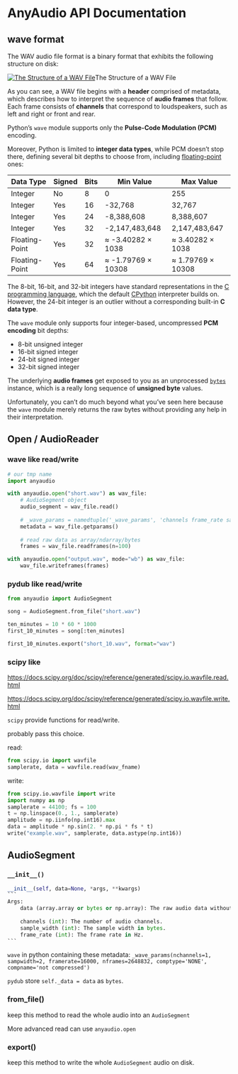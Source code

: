 # AnyAudio API Documentation

## wave format

The WAV audio file format is a binary format that exhibits the following structure on disk:

[![The Structure of a WAV File](https://files.realpython.com/media/wavstructure2.d97f203196ef.png)](https://files.realpython.com/media/wavstructure2.d97f203196ef.png)The Structure of a WAV File

As you can see, a WAV file begins with a **header** comprised of metadata, which describes how to interpret the sequence of **audio frames** that follow. Each frame consists of **channels** that correspond to loudspeakers, such as left and right or front and rear.

Python’s `wave` module supports only the **Pulse-Code Modulation (PCM)** encoding.

Moreover, Python is limited to **integer data types**, while PCM doesn’t stop there, defining several bit depths to choose from, including [floating-point](https://realpython.com/python-numbers/#floating-point-numbers) ones:

| Data Type      | Signed | Bits | Min Value          | Max Value         |
| -------------- | ------ | ---- | ------------------ | ----------------- |
| Integer        | No     | 8    | 0                  | 255               |
| Integer        | Yes    | 16   | -32,768            | 32,767            |
| Integer        | Yes    | 24   | -8,388,608         | 8,388,607         |
| Integer        | Yes    | 32   | -2,147,483,648     | 2,147,483,647     |
| Floating-Point | Yes    | 32   | ≈ -3.40282 × 1038  | ≈ 3.40282 × 1038  |
| Floating-Point | Yes    | 64   | ≈ -1.79769 × 10308 | ≈ 1.79769 × 10308 |

The 8-bit, 16-bit, and 32-bit integers have standard representations in the [C programming language](https://realpython.com/c-for-python-programmers/), which the default [CPython](https://realpython.com/cpython-source-code-guide/) interpreter builds on. However, the 24-bit integer is an outlier without a corresponding built-in **C data type**. 

The `wave` module only supports four integer-based, uncompressed **PCM encoding** bit depths:

- 8-bit unsigned integer
- 16-bit signed integer
- 24-bit signed integer
- 32-bit signed integer

The underlying **audio frames** get exposed to you as an unprocessed [`bytes`](https://realpython.com/python-strings/#bytes-objects) instance, which is a really long sequence of **unsigned byte** values. 

Unfortunately, you can’t do much beyond what you’ve seen here because the `wave` module merely returns the raw bytes without providing any help in their interpretation.



## Open / AudioReader

### wave like read/write

```python
# our tmp name
import anyaudio

with anyaudio.open("short.wav") as wav_file:
    # AudioSegment object
    audio_segment = wav_file.read()
    
    # _wave_params = namedtuple('_wave_params', 'channels frame_rate sample_width')
    metadata = wav_file.getparams()
   
    # read raw data as array/ndarray/bytes
    frames = wav_file.readframes(n=100)

with anyaudio.open("output.wav", mode="wb") as wav_file:
    wav_file.writeframes(frames)
```

### pydub like read/write

```python
from anyaudio import AudioSegment

song = AudioSegment.from_file("short.wav")

ten_minutes = 10 * 60 * 1000
first_10_minutes = song[:ten_minutes]

first_10_minutes.export("short_10.wav", format="wav")

```

### scipy like

https://docs.scipy.org/doc/scipy/reference/generated/scipy.io.wavfile.read.html

https://docs.scipy.org/doc/scipy/reference/generated/scipy.io.wavfile.write.html

`scipy` provide functions for read/write.

probably pass this choice.

read:

```python
from scipy.io import wavfile
samplerate, data = wavfile.read(wav_fname)
```

write:

```python
from scipy.io.wavfile import write
import numpy as np
samplerate = 44100; fs = 100
t = np.linspace(0., 1., samplerate)
amplitude = np.iinfo(np.int16).max
data = amplitude * np.sin(2. * np.pi * fs * t)
write("example.wav", samplerate, data.astype(np.int16))
```



## AudioSegment

### `__init__()`

````python
__init__(self, data=None, *args, **kwargs)
```
Args:
    data (array.array or bytes or np.array): The raw audio data without headers.
    
    channels (int): The number of audio channels.
    sample_width (int): The sample width in bytes.
    frame_rate (int): The frame rate in Hz.
```
````

`wave` in python containing these metadata: `_wave_params(nchannels=1, sampwidth=2, framerate=16000, nframes=2648832, comptype='NONE', compname='not compressed')`

`pydub` store `self._data = data` as `bytes`.



### from_file()

keep this method to read the whole audio into an `AudioSegment`

More advanced read can use `anyaudio.open`

### export()

keep this method to write the whole `AudioSegment` audio on disk.



